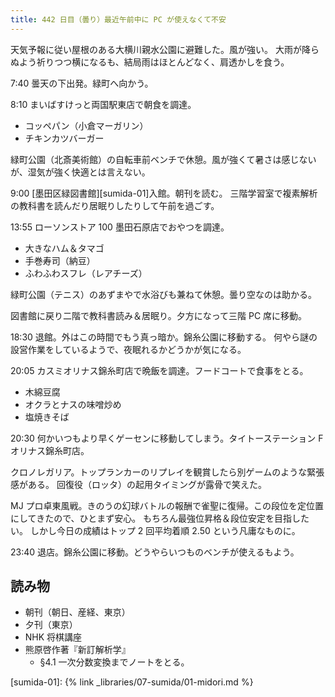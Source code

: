 ```yaml
---
title: 442 日目（曇り）最近午前中に PC が使えなくて不安
---
```


天気予報に従い屋根のある大横川親水公園に避難した。風が強い。
大雨が降らぬよう祈りつつ横になるも、結局雨はほとんどなく、肩透かしを食う。

7:40 曇天の下出発。緑町へ向かう。

8:10 まいばすけっと両国駅東店で朝食を調達。

* コッペパン（小倉マーガリン）
* チキンカツバーガー

緑町公園（北斎美術館）の自転車前ベンチで休憩。風が強くて暑さは感じないが、湿気が強く快適とは言えない。

9:00 [墨田区緑図書館][sumida-01]入館。朝刊を読む。
三階学習室で複素解析の教科書を読んだり居眠りしたりして午前を過ごす。

13:55 ローソンストア 100 墨田石原店でおやつを調達。

* 大きなハム＆タマゴ
* 手巻寿司（納豆）
* ふわふわスフレ（レアチーズ）

緑町公園（テニス）のあずまやで水浴びも兼ねて休憩。曇り空なのは助かる。

図書館に戻り二階で教科書読み＆居眠り。夕方になって三階 PC 席に移動。

18:30 退館。外はこの時間でもう真っ暗か。錦糸公園に移動する。
何やら謎の設営作業をしているようで、夜眠れるかどうかが気になる。

20:05 カスミオリナス錦糸町店で晩飯を調達。フードコートで食事をとる。

* 木綿豆腐
* オクラとナスの味噌炒め
* 塩焼きそば

20:30 何かいつもより早くゲーセンに移動してしまう。タイトーステーション F オリナス錦糸町店。

クロノレガリア。トップランカーのリプレイを観賞したら別ゲームのような緊張感がある。
回復役（ロッタ）の起用タイミングが露骨で笑えた。

MJ プロ卓東風戦。きのうの幻球バトルの報酬で雀聖に復帰。この段位を定位置にしてきたので、ひとまず安心。
もちろん最強位昇格＆段位安定を目指したい。
しかし今日の成績はトップ 2 回平均着順 2.50 という凡庸なものに。

23:40 退店。錦糸公園に移動。どうやらいつものベンチが使えるもよう。

## 読み物

* 朝刊（朝日、産経、東京）
* 夕刊（東京）
* NHK 将棋講座
* 熊原啓作著『新訂解析学』
  * §4.1 一次分数変換までノートをとる。

[sumida-01]: {% link _libraries/07-sumida/01-midori.md %}
